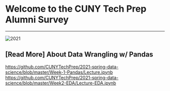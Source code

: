 # Welcome to the CUNY Tech Prep Alumni Survey 
---

![2021](./2021AlumniSurvey.png)


## [Read More] About Data Wrangling w/ Pandas
https://github.com/CUNYTechPrep/2021-spring-data-science/blob/master/Week-1-Pandas/Lecture.ipynb
https://github.com/CUNYTechPrep/2021-spring-data-science/blob/master/Week2-EDA/Lecture-EDA.ipynb